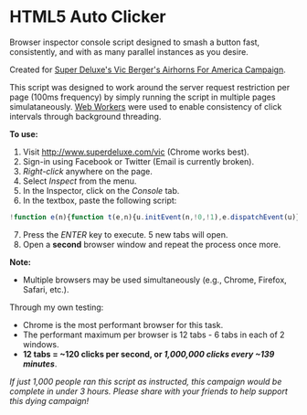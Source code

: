 # HTML5 Auto Clicker
Browser inspector console script designed to smash a button fast, consistently, and with as many parallel instances as you desire.

Created for <a href="https://www.facebook.com/superdeluxevideo/videos/459399034404652/" target="_blank">Super Deluxe's Vic Berger's Airhorns For America Campaign</a>.

This script was designed to work around the server request restriction per page (100ms frequency) by simply running the script in multiple pages simulataneously. <a href="https://developer.mozilla.org/en-US/docs/Web/API/Web_Workers_API/Using_web_workers" target="_blank">Web Workers</a> were used to enable consistency of click intervals through background threading.

**To use:**
1. Visit <a href="http://www.superdeluxe.com/vic" target="_blank">http://www.superdeluxe.com/vic</a> (Chrome works best).
2. Sign-in using Facebook or Twitter (Email is currently broken).
3. *Right-click* anywhere on the page.
4. Select *Inspect* from the menu.
5. In the Inspector, click on the *Console* tab.
6. In the textbox, paste the following script:

```javascript
!function e(n){function t(e,n){u.initEvent(n,!0,!1),e.dispatchEvent(u)}function o(e){t(e,"mousedown"),t(e,"mouseup")}function s(e){e.parentElement.removeChild(e)}var i,c=document,r=function(e){return c.querySelector(e)},a=r("button"),u=c.createEvent("MouseEvents"),d=window,l=6,p=c.createElement("script"),m="onmessage=function(){setInterval(function(){postMessage('')},100)};",w=new Worker(URL.createObjectURL(new Blob([m])));t(r(".style__mute___7U3sD"),"click"),s(r("canvas")),s(r(".style__header___55ELS")),w.onmessage=function(){o(a)},w.postMessage(""),n++,n>l||(i=d.open(d.location),i.window.addEventListener("load",function(){p.innerHTML="("+e+"("+n+"));",i.document.body.appendChild(p)}))}(1);
```

7. Press the *ENTER* key to execute. 5 new tabs will open.
8. Open a **second** browser window and repeat the process once more.

**Note:**
* Multiple browsers may be used simultaneously (e.g., Chrome, Firefox, Safari, etc.).

Through my own testing:
* Chrome is the most performant browser for this task.
* The performant maximum per browser is 12 tabs - 6 tabs in each of 2 windows.
* **12 tabs = ~120 clicks per second, or _1,000,000 clicks every ~139 minutes_**.


*If just 1,000 people ran this script as instructed, this campaign would be complete in under 3 hours. Please share with your friends to help support this dying campaign!*

